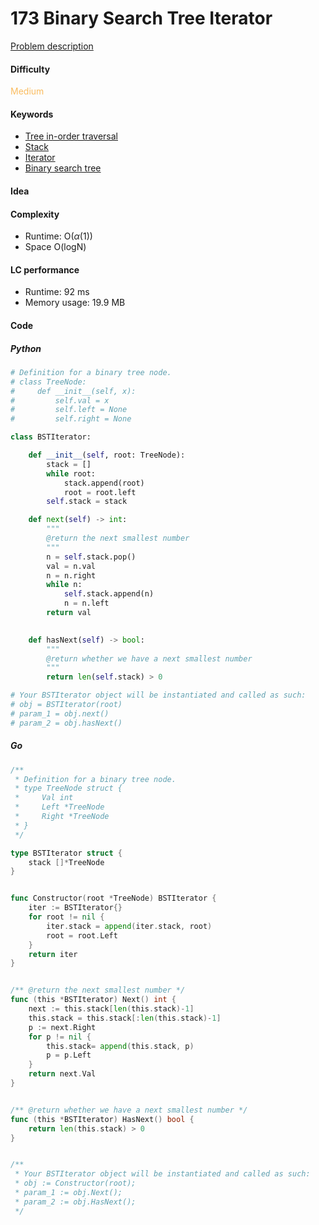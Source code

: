 173 Binary Search Tree Iterator
=======================
[Problem description](https://leetcode.com/problems/binary-search-tree-iterator/)

#### Difficulty
<span style="color:#FABC60">Medium</span>

#### Keywords
- [Tree in-order traversal](../categories/tree_inorder.md)
- [Stack](../categories/stack.md)
- [Iterator](../categories/iterator.md)
- [Binary search tree](../categories/bst.md)

#### Idea


#### Complexity
- Runtime: O($\alpha(1)$)
- Space O(logN)

#### LC performance
- Runtime: 92 ms
- Memory usage: 19.9 MB

#### Code

##### Python
```python
# Definition for a binary tree node.
# class TreeNode:
#     def __init__(self, x):
#         self.val = x
#         self.left = None
#         self.right = None

class BSTIterator:

    def __init__(self, root: TreeNode):
        stack = []
        while root:
            stack.append(root)
            root = root.left
        self.stack = stack

    def next(self) -> int:
        """
        @return the next smallest number
        """
        n = self.stack.pop()
        val = n.val
        n = n.right
        while n:
            self.stack.append(n)
            n = n.left
        return val
        

    def hasNext(self) -> bool:
        """
        @return whether we have a next smallest number
        """
        return len(self.stack) > 0

# Your BSTIterator object will be instantiated and called as such:
# obj = BSTIterator(root)
# param_1 = obj.next()
# param_2 = obj.hasNext()
```

##### Go
```go
/**
 * Definition for a binary tree node.
 * type TreeNode struct {
 *     Val int
 *     Left *TreeNode
 *     Right *TreeNode
 * }
 */

type BSTIterator struct {
    stack []*TreeNode
}


func Constructor(root *TreeNode) BSTIterator {
    iter := BSTIterator{}
    for root != nil {
        iter.stack = append(iter.stack, root)
        root = root.Left
    }
    return iter
}


/** @return the next smallest number */
func (this *BSTIterator) Next() int {
    next := this.stack[len(this.stack)-1]
    this.stack = this.stack[:len(this.stack)-1]
    p := next.Right
    for p != nil {
        this.stack= append(this.stack, p)
        p = p.Left
    }
    return next.Val
}


/** @return whether we have a next smallest number */
func (this *BSTIterator) HasNext() bool {
    return len(this.stack) > 0
}


/**
 * Your BSTIterator object will be instantiated and called as such:
 * obj := Constructor(root);
 * param_1 := obj.Next();
 * param_2 := obj.HasNext();
 */
```